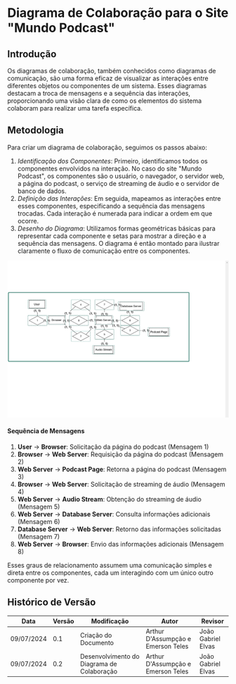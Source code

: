# Diagrama de Colaboração para o Site "Mundo Podcast"

## Introdução

Os diagramas de colaboração, também conhecidos como diagramas de comunicação, são uma forma eficaz de visualizar as interações entre diferentes objetos ou componentes de um sistema. Esses diagramas destacam a troca de mensagens e a sequência das interações, proporcionando uma visão clara de como os elementos do sistema colaboram para realizar uma tarefa específica.

## Metodologia

Para criar um diagrama de colaboração, seguimos os passos abaixo:

1. _Identificação dos Componentes_: Primeiro, identificamos todos os componentes envolvidos na interação. No caso do site "Mundo Podcast", os componentes são o usuário, o navegador, o servidor web, a página do podcast, o serviço de streaming de áudio e o servidor de banco de dados.
2. _Definição das Interações_: Em seguida, mapeamos as interações entre esses componentes, especificando a sequência das mensagens trocadas. Cada interação é numerada para indicar a ordem em que ocorre.
3. _Desenho do Diagrama_: Utilizamos formas geométricas básicas para representar cada componente e setas para mostrar a direção e a sequência das mensagens. O diagrama é então montado para ilustrar claramente o fluxo de comunicação entre os componentes.

![Diagrama de Comunicação Simplificado](../images/diagramaColaboracao.jpg)

#### Sequência de Mensagens

1. **User** -> **Browser**: Solicitação da página do podcast (Mensagem 1)
2. **Browser** -> **Web Server**: Requisição da página do podcast (Mensagem 2)
3. **Web Server** -> **Podcast Page**: Retorna a página do podcast (Mensagem 3)
4. **Browser** -> **Web Server**: Solicitação de streaming de áudio (Mensagem 4)
5. **Web Server** -> **Audio Stream**: Obtenção do streaming de áudio (Mensagem 5)
6. **Web Server** -> **Database Server**: Consulta informações adicionais (Mensagem 6)
7. **Database Server** -> **Web Server**: Retorno das informações solicitadas (Mensagem 7)
8. **Web Server** -> **Browser**: Envio das informações adicionais (Mensagem 8)

Esses graus de relacionamento assumem uma comunicação simples e direta entre os componentes, cada um interagindo com um único outro componente por vez.

## Histórico de Versão

| Data       | Versão | Modificação                                | Autor                              | Revisor      |
| ---------- | ------ | ------------------------------------------ | ---------------------------------- | ------------ |
| 09/07/2024 | 0.1    | Criação do Documento                       | Arthur D'Assumpção e Emerson Teles | João Gabriel Elvas |
| 09/07/2024 | 0.2    | Desenvolvimento do Diagrama de Colaboração | Arthur D'Assumpção e Emerson Teles | João Gabriel Elvas |
